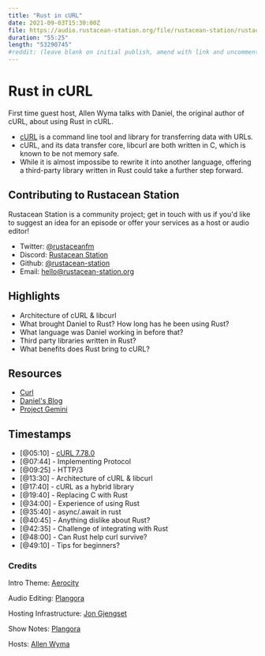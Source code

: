 ```yaml
---
title: "Rust in cURL"
date: 2021-09-03T15:30:00Z
file: https://audio.rustacean-station.org/file/rustacean-station/rustacean-station-e035-daniel-stenberg.mp3
duration: "55:25"
length: "53290745"
#reddit: (leave blank on initial publish, amend with link and uncomment this line after Reddit thread has been posted)
---
```

#  Rust in cURL  

First time guest host, Allen Wyma talks with Daniel, the original author of cURL, about using Rust in cURL.

- [cURL](https://curl.se/) is a command line tool and library for transferring data with URLs.
- cURL, and its data transfer core, libcurl are both written in C, which is known to be not memory safe. 
- While it is almost impossibe to rewrite it into another language, offering a third-party library written in Rust could take a further step forward.

## Contributing to Rustacean Station

Rustacean Station is a community project; get in touch with us if you'd like to suggest an idea for an episode or offer your services as a host or audio editor!

- Twitter: [@rustaceanfm](https://twitter.com/rustaceanfm)
- Discord: [Rustacean Station](https://discord.gg/cHc3Gyc)
- Github: [@rustacean-station](https://github.com/rustacean-station/)
- Email: [hello@rustacean-station.org](mailto:hello@rustacean-station.org)

## Highlights

- Architecture of cURL & libcurl 
- What brought Daniel to Rust? How long has he been using Rust?
- What language was Daniel working in before that? 
- Third party libraries written in Rust?
- What benefits does Rust bring to cURL?

## Resources 
 - [Curl](https://curl.se/)
 - [Daniel's Blog](https://daniel.haxx.se/blog/2021/08/09/nocais-apology/)
 - [Project Gemini](https://gemini.circumlunar.space/)

## Timestamps 
- [@05:10] - [cURL 7.78.0](https://curl.se/download.html)
- [@07:44] - Implementing Protocol
- [@09:25] - HTTP/3
- [@13:30] - Architecture of cURL & libcurl
- [@17:40] - cURL as a hybrid library 
- [@19:40] - Replacing C with Rust
- [@34:00] - Experience of using Rust
- [@35:40] - async/.await in rust
- [@40:45] - Anything dislike about Rust?
- [@42:35] - Challenge of integrating with Rust 
- [@48:00] - Can Rust help curl survive?
- [@49:10] - Tips for beginners?

### Credits

Intro Theme: [Aerocity](https://twitter.com/AerocityMusic)

Audio Editing: [Plangora](https://twitter.com/plangora)

Hosting Infrastructure: [Jon Gjengset](https://twitter.com/jonhoo/)

Show Notes: [Plangora](https://twitter.com/plangora)

Hosts: [Allen Wyma](https://twitter.com/allenwyma)